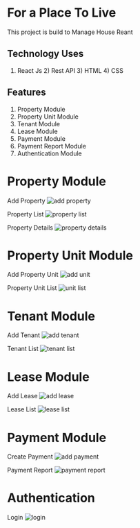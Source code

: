 # For a Place To Live
This project is build to Manage House Reant

## Technology Uses
1) React Js 2) Rest API 3) HTML 4) CSS 

## Features
1) Property Module
2) Property Unit Module
3) Tenant Module
4) Lease Module
5) Payment Module
7) Payment Report Module
8) Authentication Module

# Property Module
Add Property
![add property](https://user-images.githubusercontent.com/32362094/203836612-7d70d5cc-eed7-47ec-a976-2da7fdad1f9b.JPG)

Property List
![property list](https://user-images.githubusercontent.com/32362094/203836749-15d290bf-b0ba-4a85-b03b-a88d7edc2344.JPG)

Property Details
![property details](https://user-images.githubusercontent.com/32362094/203837009-d8a5c0ce-5a84-4001-925f-d76d7d699839.JPG)

# Property Unit Module
Add Property Unit
![add unit](https://user-images.githubusercontent.com/32362094/203836958-d5d5a6b4-55ff-4f74-afc1-762cfdc012cc.JPG)

Property Unit List
![unit list](https://user-images.githubusercontent.com/32362094/203837079-441146af-49d7-489e-8239-c4ee1e61fad2.JPG)

# Tenant Module
Add Tenant
![add tenant](https://user-images.githubusercontent.com/32362094/203837149-00472dcc-348d-40d5-a33b-093d8e523ca4.JPG)

Tenant List
![tenant list](https://user-images.githubusercontent.com/32362094/203840234-1f7d0ecd-9a12-4dd6-9c9c-213392a20195.JPG)

# Lease Module
Add Lease
![add lease](https://user-images.githubusercontent.com/32362094/203840367-300a9886-f91c-4951-9b21-6058d039470a.JPG)

Lease List
![lease list](https://user-images.githubusercontent.com/32362094/203840401-b70999fd-ea5d-4d4b-ad31-463d50ca074f.JPG)

# Payment Module
Create Payment
![add payment](https://user-images.githubusercontent.com/32362094/203840474-3ea5ba64-6657-4b65-82d9-4032cbb11f54.JPG)

Payment Report
![payment report](https://user-images.githubusercontent.com/32362094/203840659-3da06f2e-5b52-4be3-bec6-d907c2398aec.JPG)

# Authentication
Login
![login](https://user-images.githubusercontent.com/32362094/203840710-944eb692-7711-4805-ae96-229e9b046b46.JPG)








